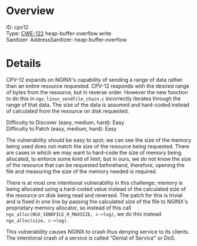 # Overview

ID: cpv12<br>
Type: [CWE-122](https://cwe.mitre.org/data/definitions/122.html) heap-buffer-overflow write<br>
Sanitizer: AddressSanitizer: heap-buffer-overflow<br>

# Details

CPV-12 expands on NGINX's capability of sending a range of data rather than an entire resource requested. CPV-12 responds with the desired range of bytes from the resource, but in reverse order. However the new function to do this in `ngx_linux_sendfile_chain.c` incorrectly iterates through the range of that data. The size of the data is assumed and hard-coded instead of calculated from the resource on disk requested.<br>

Difficulty to Discover (easy, medium, hard): Easy<br>
Difficulty to Patch (easy, medium, hard): Easy<br>

The vulnerability should be easy to spot; we can see the size of the memory being used does not match the size of the resource being requested. There are cases in which we may want to hard-code the size of memory being allocated, to enforce some kind of limit, but in ours, we do not know the size of the resource that can be requested beforehand, therefore, opening the file and measuring the size of the memory needed is required.<br>

There is at most one intentional vulnerability in this challenge; memory is being allocated using a hard-coded value instead of the calculated size of the resource on disk being read and reversed. The patch for this is trivial and is fixed in one line by passing the calculated size of the file to NGINX's proprietary memory allocator, so instead of this call `ngx_alloc(NGX_SENDFILE_R_MAXSIZE, c->log)`, we do this instead `ngx_alloc(size, c->log)`.<br>

This vulnerability causes NGINX to crash thus denying service to its clients. The intentional crash of a service is called "Denial of Service" or DoS.<br>
